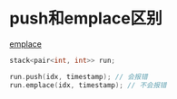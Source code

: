 # push和emplace区别

[emplace](emplace.md)

```cpp
stack<pair<int, int>> run;

run.push(idx, timestamp); // 会报错
run.emplace(idx, timestamp); // 不会报错
```
